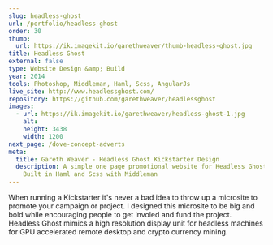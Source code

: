 ```yaml
---
slug: headless-ghost
url: /portfolio/headless-ghost
order: 30
thumb:
  url: https://ik.imagekit.io/garethweaver/thumb-headless-ghost.jpg
title: Headless Ghost
external: false
type: Website Design &amp; Build
year: 2014
tools: Photoshop, Middleman, Haml, Scss, AngularJs
live_site: http://www.headlessghost.com/
repository: https://github.com/garethweaver/headlessghost
images:
  - url: https://ik.imagekit.io/garethweaver/headless-ghost-1.jpg
    alt:
    height: 3438
    width: 1200
next_page: /dove-concept-adverts
meta:
  title: Gareth Weaver - Headless Ghost Kickstarter Design
  description: A simple one page promotional website for Headless Ghost Kickstarter.
    Built in Haml and Scss with Middleman
---
```

When running a Kickstarter it's never a bad idea to throw up a
microsite to promote your campaign or project. I designed this microsite to be
big and bold while encouraging people to get involed and fund the project. Headless
Ghost mimics a high resolution display unit for headless machines for GPU accelerated
remote desktop and crypto currency mining.
